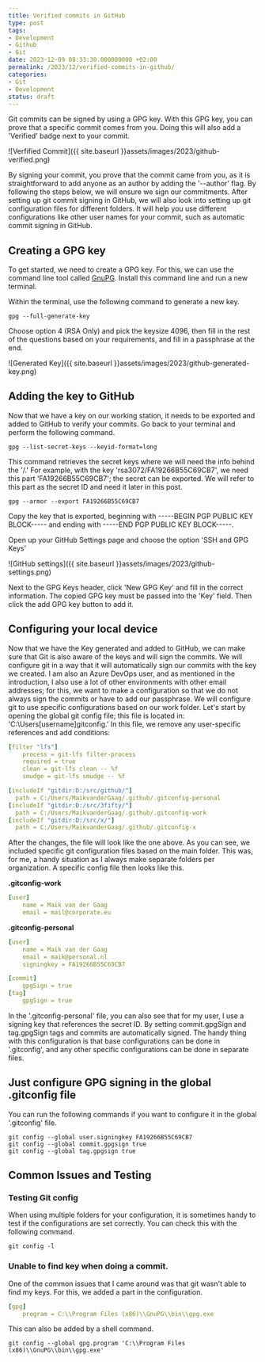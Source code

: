 ```yaml
---
title: Verified commits in GitHub
type: post
tags:
- Development
- Github
- Git
date: 2023-12-09 08:33:30.000000000 +02:00
permalink: /2023/12/verified-commits-in-github/
categories:
- Git
- Development
status: draft
---
```


Git commits can be signed by using a GPG key. With this GPG key, you can prove that a specific commit comes from you. Doing this will also add a 'Verified' badge next to your commit.

![Verfified Commit]({{ site.baseurl }}assets/images/2023/github-verified.png)

By signing your commit, you prove that the commit came from you, as it is straightforward to add anyone as an author by adding the '--author' flag. By following the steps below, we will ensure we sign our commitments.
After setting up git commit signing in GitHub, we will also look into setting up git configuration files for different folders. It will help you use different configurations like other user names for your commit, such as automatic commit signing in GitHub.

## Creating a GPG key
To get started, we need to create a GPG key. For this, we can use the command line tool called [GnuPG](https://www.gnupg.org/download/). Install this command line and run a new terminal.

Within the terminal, use the following command to generate a new key.

```shell
gpg --full-generate-key
```

Choose option 4 (RSA Only) and pick the keysize 4096, then fill in the rest of the questions based on your requirements, and fill in a passphrase at the end.

![Generated Key]({{ site.baseurl }}assets/images/2023/github-generated-key.png)

## Adding the key to GitHub
Now that we have a key on our working station, it needs to be exported and added to GitHub to verify your commits. Go back to your terminal and perform the following command.

```shell
gpg --list-secret-keys --keyid-format=long
```

This command retrieves the secret keys where we will need the info behind the '/.' For example, with the key 'rsa3072/FA19266B55C69CB7', we need this part 'FA19266B55C69CB7'; the secret can be exported. We will refer to this part as the secret ID and need it later in this post.

```shell
gpg --armor --export FA19266B55C69CB7
```

Copy the key that is exported, beginning with -----BEGIN PGP PUBLIC KEY BLOCK----- and ending with -----END PGP PUBLIC KEY BLOCK-----.

Open up your GitHub Settings page and choose the option 'SSH and GPG Keys'

![GitHub settings]({{ site.baseurl }}assets/images/2023/github-settings.png)

Next to the GPG Keys header, click 'New GPG Key' and fill in the correct information. The copied GPG key must be passed into the 'Key' field. Then click the add GPG key button to add it.

## Configuring your local device

Now that we have the Key generated and added to GitHub, we can make sure that Git is also aware of the keys and will sign the commits. We will configure git in a way that it will automatically sign our commits with the key we created. I am also an Azure DevOps user, and as mentioned in the introduction, I also use a lot of other environments with other email addresses; for this, we want to make a configuration so that we do not always sign the commits or have to add our passphrase.
We will configure git to use specific configurations based on our work folder. Let's start by opening the global git config file; this file is located in: 'C:\Users\[username]gitconfig.' In this file, we remove any user-specific references and add conditions:

```yaml
[filter "lfs"]
	process = git-lfs filter-process
	required = true
	clean = git-lfs clean -- %f
	smudge = git-lfs smudge -- %f

[includeIf "gitdir:D:/src/github/"]
  path = C:/Users/MaikvanderGaag/.github/.gitconfig-personal
[includeIf "gitdir:D:/src/3fifty/"]
  path = C:/Users/MaikvanderGaag/.github/.gitconfig-work
[includeIf "gitdir:D:/src/x/"]
  path = C:/Users/MaikvanderGaag/.github/.gitconfig-x
```

After the changes, the file will look like the one above. As you can see, we included specific git configuration files based on the main folder. This was, for me, a handy situation as I always make separate folders per organization. A specific config file then looks like this.

**.gitconfig-work**

```yaml
[user]
	name = Maik van der Gaag
	email = mail@corporate.eu
```

**.gitconfig-personal**

```yaml
[user]
	name = Maik van der Gaag
	email = maik@personal.nl
	signingkey = FA19266B55C69CB7

[commit]
	gpgSign = true
[tag]
	gpgSign = true
```


In the '.gitconfig-personal' file, you can also see that for my user, I use a signing key that references the secret ID. By setting commit.gpgSign and tag.gpgSign tags and commits are automatically signed. The handy thing with this configuration is that base configurations can be done in '.gitconfig', and any other specific configurations can be done in separate files.

## Just configure GPG signing in the global .gitconfig file

You can run the following commands if you want to configure it in the global '.gitconfig' file.

```Shell
git config --global user.signingkey FA19266B55C69CB7
git config --global commit.gpgsign true
git config --global tag.gpgsign true
```

## Common Issues and Testing

### Testing Git config
When using multiple folders for your configuration, it is sometimes handy to test if the configurations are set correctly. You can check this with the following command.

```Shell
git config -l
```

### Unable to find key when doing a commit.

One of the common issues that I came around was that git wasn't able to find my keys. For this, we added a part in the configuration.

```yaml
[gpg]
	program = C:\\Program Files (x86)\\GnuPG\\bin\\gpg.exe
```

This can also be added by a shell command.

```Shell
git config --global gpg.program 'C:\\Program Files (x86)\\GnuPG\\bin\\gpg.exe'
```


